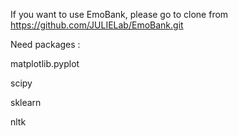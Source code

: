 If you want to use EmoBank, please go to clone from https://github.com/JULIELab/EmoBank.git

Need packages : 

matplotlib.pyplot

scipy

sklearn

nltk
